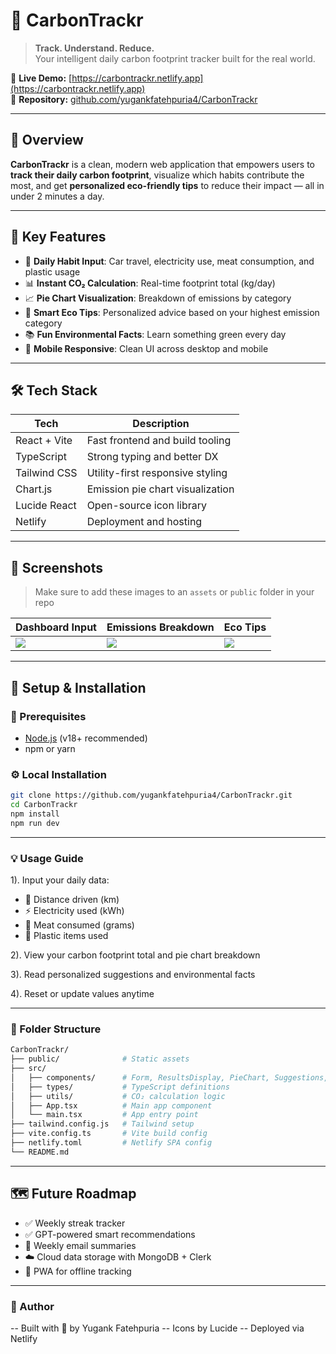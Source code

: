 # 🌱 CarbonTrackr

> **Track. Understand. Reduce.**  
Your intelligent daily carbon footprint tracker built for the real world.

🔗 **Live Demo:** [https://carbontrackr.netlify.app](https://carbontrackr.netlify.app)  
📂 **Repository:** [github.com/yugankfatehpuria4/CarbonTrackr](https://github.com/yugankfatehpuria4/CarbonTrackr)

---

## 🎯 Overview

**CarbonTrackr** is a clean, modern web application that empowers users to **track their daily carbon footprint**, visualize which habits contribute the most, and get **personalized eco-friendly tips** to reduce their impact — all in under 2 minutes a day.

---

## 🌟 Key Features

- 🧾 **Daily Habit Input**: Car travel, electricity use, meat consumption, and plastic usage
- 📊 **Instant CO₂ Calculation**: Real-time footprint total (kg/day)
- 📈 **Pie Chart Visualization**: Breakdown of emissions by category
- 🎯 **Smart Eco Tips**: Personalized advice based on your highest emission category
- 📚 **Fun Environmental Facts**: Learn something green every day
- 📱 **Mobile Responsive**: Clean UI across desktop and mobile

---

## 🛠️ Tech Stack

| Tech           | Description                         |
|----------------|-------------------------------------|
| React + Vite   | Fast frontend and build tooling     |
| TypeScript     | Strong typing and better DX         |
| Tailwind CSS   | Utility-first responsive styling    |
| Chart.js       | Emission pie chart visualization    |
| Lucide React   | Open-source icon library            |
| Netlify        | Deployment and hosting              |

---

## 📸 Screenshots

> Make sure to add these images to an `assets` or `public` folder in your repo

| Dashboard Input | Emissions Breakdown | Eco Tips |
|-----------------|---------------------|----------|
| ![](assets/dashboard.png) | ![](assets/results.png) | ![](assets/tips.png) |

---

## 🚀 Setup & Installation

### 🔧 Prerequisites

- [Node.js](https://nodejs.org/) (v18+ recommended)
- npm or yarn


### ⚙️ Local Installation

```bash
git clone https://github.com/yugankfatehpuria4/CarbonTrackr.git
cd CarbonTrackr
npm install
npm run dev
```
---
### 💡 Usage Guide
1). Input your daily data:
  -  🚗 Distance driven (km)
  -  ⚡ Electricity used (kWh)
  -  🍖 Meat consumed (grams)
  -  🧴 Plastic items used

2). View your carbon footprint total and pie chart breakdown

3). Read personalized suggestions and environmental facts

4). Reset or update values anytime

---

### 📁 Folder Structure
```bash
CarbonTrackr/
├── public/              # Static assets
├── src/
│   ├── components/      # Form, ResultsDisplay, PieChart, Suggestions, Footer
│   ├── types/           # TypeScript definitions
│   ├── utils/           # CO₂ calculation logic
│   ├── App.tsx          # Main app component
│   └── main.tsx         # App entry point
├── tailwind.config.js   # Tailwind setup
├── vite.config.ts       # Vite build config
├── netlify.toml         # Netlify SPA config
└── README.md
```

---

## 🗺️ Future Roadmap
 - ✅ Weekly streak tracker
 - ✅ GPT-powered smart recommendations
 - 📨 Weekly email summaries
 - ☁️ Cloud data storage with MongoDB + Clerk
 - 📲 PWA for offline tracking

---

### 🤝 Author

-- Built with 💚 by Yugank Fatehpuria
-- Icons by Lucide
-- Deployed via Netlify




